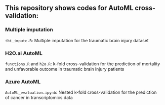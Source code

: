 ## This repository shows codes for AutoML cross-validation:

### Multiple imputation
`tbi_impute.R`: Multiple imputation for the traumatic brain injury dataset

### H2O.ai AutoML
`functions.R` and `h2o.R`: k-fold cross-validation for the prediction of mortality and unfavorable outcome in traumatic brain injury patients

### Azure AutoML
`AutoML_evaluation.ipynb`: Nested k-fold cross-validation for the prediction of cancer in transcriptomics data
